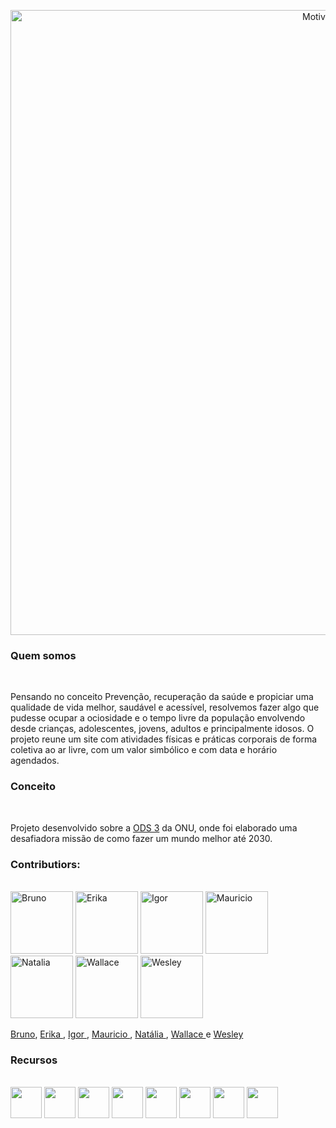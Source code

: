 <p align="center">
 <img src="https://i.ibb.co/mzrRSCM/Prancheta-1.png" width="1000" alt="Motive Logo" /></a>
</p>



<h3> Quem somos </h3>
<img src="https://i.ibb.co/r4r7xTy/line.png" height="10" align="left"> <br>

Pensando no conceito Prevenção, recuperação da saúde e propiciar uma qualidade de vida melhor, saudável e acessível, resolvemos fazer algo que pudesse
ocupar a ociosidade e o tempo livre da população envolvendo desde crianças, adolescentes, jovens, adultos e principalmente idosos. O projeto reune um
site com atividades físicas e práticas corporais de forma coletiva ao ar livre, com um valor simbólico e com data e horário agendados. 

<h3> Conceito </h3>
<img src="https://i.ibb.co/r4r7xTy/line.png" height="10" align="left"> <br>

Projeto desenvolvido sobre a <a href=https://brasil.un.org/pt-br/sdgs/3>ODS 3</a> da ONU, onde foi elaborado uma desafiadora missão de como fazer um mundo melhor até 2030. 

<h3> Contributiors: </h3>
<img src="https://i.ibb.co/r4r7xTy/line.png" height="10" align="left"> <br>

<div align="left">
<img src="https://avatars.githubusercontent.com/u/112709471?v=4" height="100" alt="Bruno">
<img src="https://avatars.githubusercontent.com/u/112709766?v=4" height="100" alt="Erika">
<img src="https://avatars.githubusercontent.com/u/95720918?v=4" height="100" alt="Igor">
<img src="https://avatars.githubusercontent.com/u/111585417?v=4" height="100" alt="Mauricio">
<img src="https://avatars.githubusercontent.com/u/112709527?v=4" height="100" alt="Natalia">
<img src="https://avatars.githubusercontent.com/u/112869411?v=4" height="100" alt="Wallace">
<img src="https://avatars.githubusercontent.com/u/63007830?v=4" height="100" alt="Wesley">
 </div>

<a href= https://github.com/Leeymattos> Bruno</a>,
<a href= https://github.com/ErikaBeatrizz> Erika </a>,
<a href=https://github.com/igor02b1> Igor </a>,
<a href=https://github.com/CarvalhoZD> Mauricio </a>,
<a href= https://github.com/NataliaNery14> Natália </a>,
<a href=https://github.com/WallaceArauj>  Wallace </a> e
<a href=https://github.com/Leeymattos> Wesley </a>


<h3> Recursos </h3>
<img src="https://i.ibb.co/r4r7xTy/line.png" height="10" align="left"> <br>
 <div align="left">
    <img src="https://user-images.githubusercontent.com/63007830/118865186-14a7cf80-b8b7-11eb-97ce-41499b36eddd.png" height="50">
    <img src="https://user-images.githubusercontent.com/63007830/118865010-e629f480-b8b6-11eb-9f68-8eeb94c52286.png" height="50">
    <img src="https://user-images.githubusercontent.com/63007830/118865357-37d27f00-b8b7-11eb-8e3e-57e60e2130d6.png" height="50">
    <img src="https://user-images.githubusercontent.com/63007830/118865620-8253fb80-b8b7-11eb-9837-27a58f25c452.png" height="50">
    <img src="https://user-images.githubusercontent.com/63007830/118865731-a283ba80-b8b7-11eb-9598-d3229dd3475f.png" height="50">
    <img src="https://user-images.githubusercontent.com/63007830/118865767-b0394000-b8b7-11eb-88a2-21597d612d4a.png" height="50">
    <img src="https://user-images.githubusercontent.com/63007830/118865225-1ffafb00-b8b7-11eb-80fa-bd66b41c7871.png" height="50">
    <img src="https://user-images.githubusercontent.com/63007830/118866068-01e1ca80-b8b8-11eb-8356-bbd0b2202e18.png" height="50">
  </div>
  </br>

